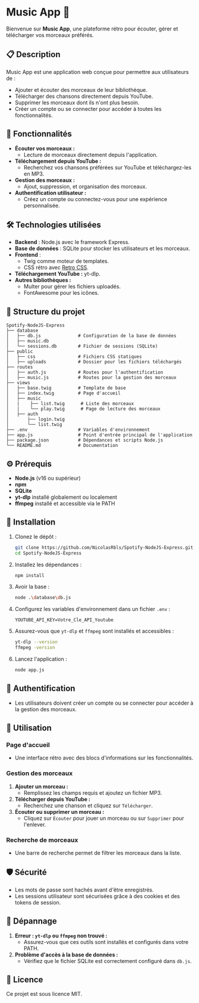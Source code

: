 # Music App 🎵

Bienvenue sur **Music App**, une plateforme rétro pour écouter, gérer et télécharger vos morceaux préférés.

## 📋 Description
Music App est une application web conçue pour permettre aux utilisateurs de :

- Ajouter et écouter des morceaux de leur bibliothèque.
- Télécharger des chansons directement depuis YouTube.
- Supprimer les morceaux dont ils n'ont plus besoin.
- Créer un compte ou se connecter pour accéder à toutes les fonctionnalités.

## 🚀 Fonctionnalités

- **Écouter vos morceaux :**
  - Lecture de morceaux directement depuis l'application.
- **Téléchargement depuis YouTube :**
  - Recherchez vos chansons préférées sur YouTube et téléchargez-les en MP3.
- **Gestion des morceaux :**
  - Ajout, suppression, et organisation des morceaux.
- **Authentification utilisateur :**
  - Créez un compte ou connectez-vous pour une expérience personnalisée.

## 🛠️ Technologies utilisées

- **Backend** : Node.js avec le framework Express.
- **Base de données** : SQLite pour stocker les utilisateurs et les morceaux.
- **Frontend** :
  - Twig comme moteur de templates.
  - CSS rétro avec [Retro CSS](https://retrocss.netlify.app/).
- **Téléchargement YouTube :** yt-dlp.
- **Autres bibliothèques :**
  - Multer pour gérer les fichiers uploadés.
  - FontAwesome pour les icônes.

## 📂 Structure du projet

```
Spotify-NodeJS-Express
├── database
│   ├── db.js              # Configuration de la base de données
│   ├── music.db
│   └── sessions.db        # Fichier de sessions (SQLite)
├── public
│   ├── css                # Fichiers CSS statiques
│   ├── uploads            # Dossier pour les fichiers téléchargés
├── routes
│   ├── auth.js            # Routes pour l'authentification
│   ├── music.js           # Routes pour la gestion des morceaux
├── views
│   ├── base.twig          # Template de base
│   ├── index.twig         # Page d'accueil
│   ├── music
│   |    ├── list.twig      # Liste des morceaux
│   |    └── play.twig      # Page de lecture des morceaux
│   ├── auth
│       ├── login.twig      
│       └── list.twig      
├── .env                   # Variables d'environnement
├── app.js                 # Point d'entrée principal de l'application
├── package.json           # Dépendances et scripts Node.js
└── README.md              # Documentation
```

## ⚙️ Prérequis

- **Node.js** (v16 ou supérieur)
- **npm**
- **SQLite**
- **yt-dlp** installé globalement ou localement
- **ffmpeg** installé et accessible via le PATH

## 📝 Installation

1. Clonez le dépôt :
   ```bash
   git clone https://github.com/NicolasRbls/Spotify-NodeJS-Express.git
   cd Spotify-NodeJS-Express
   ```
2. Installez les dépendances :
   ```bash
   npm install
   ```
3. Avoir la base : 
    ```bash
    node .\database\db.js 
    ```
4. Configurez les variables d'environnement dans un fichier `.env` :
   ```env
   YOUTUBE_API_KEY=Votre_Cle_API_Youtube
   ```
5. Assurez-vous que `yt-dlp` et `ffmpeg` sont installés et accessibles :
   ```bash
   yt-dlp --version
   ffmpeg -version
   ```
6. Lancez l'application :
   ```bash
   node app.js
   ```

## 🔑 Authentification

- Les utilisateurs doivent créer un compte ou se connecter pour accéder à la gestion des morceaux.

## 🌟 Utilisation

### Page d'accueil

- Une interface rétro avec des blocs d'informations sur les fonctionnalités.

### Gestion des morceaux

1. **Ajouter un morceau :**
   - Remplissez les champs requis et ajoutez un fichier MP3.
2. **Télécharger depuis YouTube :**
   - Recherchez une chanson et cliquez sur `Télécharger`.
3. **Écouter ou supprimer un morceau :**
   - Cliquez sur `Écouter` pour jouer un morceau ou sur `Supprimer` pour l'enlever.

### Recherche de morceaux

- Une barre de recherche permet de filtrer les morceaux dans la liste.

## 🛡️ Sécurité

- Les mots de passe sont hachés avant d'être enregistrés.
- Les sessions utilisateur sont sécurisées grâce à des cookies et des tokens de session.

## 🐛 Dépannage

1. **Erreur : `yt-dlp` ou `ffmpeg` non trouvé :**
   - Assurez-vous que ces outils sont installés et configurés dans votre PATH.
2. **Problème d'accès à la base de données :**
   - Vérifiez que le fichier SQLite est correctement configuré dans `db.js`.

## 📜 Licence

Ce projet est sous licence MIT.